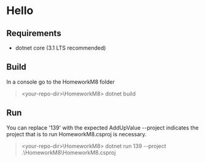 # Hello

## Requirements
- dotnet core (3.1 LTS recommended)

## Build
In a console go to the HomeworkM8 folder

> \<your-repo-dir>\HomeworkM8> dotnet build

## Run
You can replace '139' with the expected AddUpValue
--project indicates the project that is to run HomeworkM8.csproj is necessary.

> \<your-repo-dir>\HomeworkM8> dotnet run 139 --project .\HomeworkM8\HomeworkM8.csproj